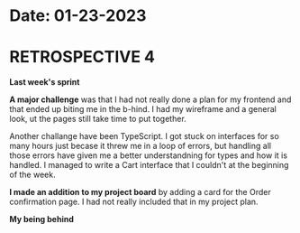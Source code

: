 # Date: 01-23-2023

# RETROSPECTIVE 4

**Last week's sprint** 

**A major challenge** was that I had not really done a plan for my frontend and that ended up biting me in the b-hind. I had my wireframe and a general look, ut the pages still take time to put together.

Another challange have been TypeScript. I got stuck on interfaces for so many hours just becase it threw me in a loop of errors, but handling all those errors have given me a better understandning for types and how it is handled. I managed to write a Cart interface that I couldn't at the beginning of the week.

**I made an addition to my project board** by adding a card for the Order confirmation page. I had not really included that in my project plan.

**My being behind** 